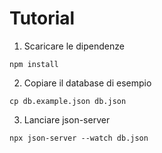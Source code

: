 # Tutorial

1. Scaricare le dipendenze
```
npm install
```

2.  Copiare il database di esempio
```
cp db.example.json db.json
```

3. Lanciare json-server
```
npx json-server --watch db.json
```
